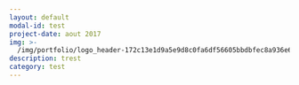 ```yaml
---
layout: default
modal-id: test
project-date: aout 2017
img: >-
  /img/portfolio/logo_header-172c13e1d9a5e9d8c0fa6df56605bbdbfec8a936e6bc1f985c65feb7eb107851.png
description: trest
category: test
---
```




